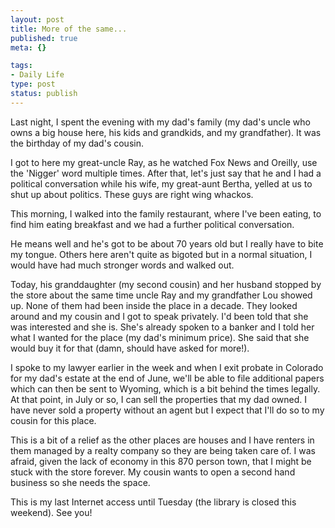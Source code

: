 ```yaml
--- 
layout: post
title: More of the same...
published: true
meta: {}

tags: 
- Daily Life
type: post
status: publish
---
```

Last night, I spent the evening with my dad's family (my dad's uncle who owns a big house here, his kids and grandkids, and my grandfather). It was the birthday of my dad's cousin.

I got to here my great-uncle Ray, as he watched Fox News and Oreilly, use the 'Nigger' word multiple times. After that, let's just say that he and I had a political conversation while his wife, my great-aunt Bertha, yelled at us to shut up about politics. These guys are right wing whackos.

This morning, I walked into the family restaurant, where I've been eating, to find him eating breakfast and we had a further political conversation.

He means well and he's got to be about 70 years old but I really have to bite my tongue. Others here aren't quite as bigoted but in a normal situation, I would have had much stronger words and walked out.

Today, his granddaughter (my second cousin) and her husband stopped by the store about the same time uncle Ray and my grandfather Lou showed up. None of them had been inside the place in a decade. They looked around and my cousin and I got to speak privately. I'd been told that she was interested and she is. She's already spoken to a banker and I told her what I wanted for the place (my dad's minimum price). She said that she would buy it for that (damn, should have asked for more!).

I spoke to my lawyer earlier in the week and when I exit probate in Colorado for my dad's estate at the end of June, we'll be able to file additional papers which can then be sent to Wyoming, which is a bit behind the times legally. At that point, in July or so, I can sell the properties that my dad owned. I have never sold a property without an agent but I expect that I'll do so to my cousin for this place.

This is a bit of a relief as the other places are houses and I have renters in them managed by a realty company so they are being taken care of. I was afraid, given the lack of economy in this 870 person town, that I might be stuck with the store forever. My cousin wants to open a second hand business so she needs the space.

This is my last Internet access until Tuesday (the library is closed this weekend). See you!
